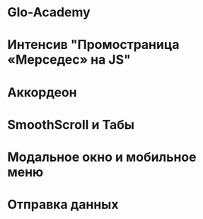 # Glo-Academy
# Интенсив "Промостраница «Мерседес» на JS"
# Аккордеон
# SmoothScroll и Табы
# Модальное окно и мобильное меню
# Отправка данных
